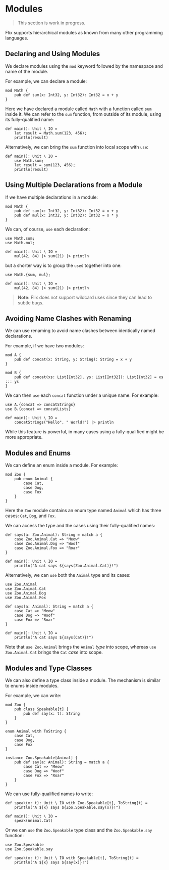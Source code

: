 # Modules

> This section is work in progress.

Flix supports hierarchical modules as known from many other programming
languages.

## Declaring and Using Modules

We declare modules using the `mod` keyword followed by the namespace and name of
the module. 

For example, we can declare a module:

```flix
mod Math {
    pub def sum(x: Int32, y: Int32): Int32 = x + y
}
```

Here we have declared a module called `Math` with a function called `sum` inside
it. We can refer to the `sum` function, from outside of its module, using its
fully-qualified name:

```flix
def main(): Unit \ IO = 
    let result = Math.sum(123, 456);
    println(result)
```

Alternatively, we can bring the `sum` function into local scope with `use`:

```flix
def main(): Unit \ IO = 
    use Math.sum;
    let result = sum(123, 456);
    println(result)
```

## Using Multiple Declarations from a Module

If we have multiple declarations in a module:

```flix
mod Math {
    pub def sum(x: Int32, y: Int32): Int32 = x + y
    pub def mul(x: Int32, y: Int32): Int32 = x * y
}
```

We can, of course, `use` each declaration:

```flix
use Math.sum;
use Math.mul;

def main(): Unit \ IO =
    mul(42, 84) |> sum(21) |> println
```

but a shorter way is to group the `use`s together into one:

```flix
use Math.{sum, mul};

def main(): Unit \ IO =
    mul(42, 84) |> sum(21) |> println
```

> **Note:** Flix does not support wildcard uses since they can lead to subtle
> bugs.

## Avoiding Name Clashes with Renaming

We can use renaming to avoid name clashes between identically named declarations.

For example, if we have two modules:

```flix
mod A {
    pub def concat(x: String, y: String): String = x + y
}

mod B {
    pub def concat(xs: List[Int32], ys: List[Int32]): List[Int32] = xs ::: ys
}
```

We can then `use` each `concat` function under a unique name. For example:

```flix
use A.{concat => concatStrings}
use B.{concat => concatLists}

def main(): Unit \ IO =
    concatStrings("Hello", " World!") |> println
```

While this feature is powerful, in many cases using a fully-qualified might be
more appropriate.

## Modules and Enums

We can define an enum inside a module. For example:

```flix
mod Zoo {
    pub enum Animal {
        case Cat,
        case Dog,
        case Fox
    }
}
```

Here the `Zoo` module contains an enum type named `Animal` which has three
cases: `Cat`, `Dog`, and `Fox`. 

We can access the type and the cases using their fully-qualified names:

```flix
def says(a: Zoo.Animal): String = match a {
    case Zoo.Animal.Cat => "Meow"
    case Zoo.Animal.Dog => "Woof"
    case Zoo.Animal.Fox => "Roar"
}

def main(): Unit \ IO = 
    println("A cat says ${says(Zoo.Animal.Cat)}!")
```

Alternatively, we can `use` both the `Animal` type and its cases:

```flix
use Zoo.Animal
use Zoo.Animal.Cat
use Zoo.Animal.Dog
use Zoo.Animal.Fox

def says(a: Animal): String = match a {
    case Cat => "Meow"
    case Dog => "Woof"
    case Fox => "Roar"
}

def main(): Unit \ IO = 
    println("A cat says ${says(Cat)}!")
```

Note that `use Zoo.Animal` brings the `Animal` _type_ into scope, whereas `use
Zoo.Animal.Cat` brings the `Cat` _case_ into scope.

## Modules and Type Classes

We can also define a type class inside a module. The mechanism is similar to
enums inside modules. 

For example, we can write:

```flix
mod Zoo {
    pub class Speakable[t] {
        pub def say(x: t): String
    }
}

enum Animal with ToString {
    case Cat,
    case Dog,
    case Fox
}

instance Zoo.Speakable[Animal] {
    pub def say(a: Animal): String = match a {
        case Cat => "Meow"
        case Dog => "Woof"
        case Fox => "Roar"
    }
}
```

We can use fully-qualified names to write:

```flix
def speak(x: t): Unit \ IO with Zoo.Speakable[t], ToString[t] = 
    println("A ${x} says ${Zoo.Speakable.say(x)}!")

def main(): Unit \ IO = 
    speak(Animal.Cat)
```

Or we can `use` the `Zoo.Speakable` type class and the `Zoo.Speakable.say`
function: 

```flix
use Zoo.Speakable
use Zoo.Speakable.say

def speak(x: t): Unit \ IO with Speakable[t], ToString[t] = 
    println("A ${x} says ${say(x)}!")
```
